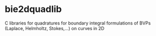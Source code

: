 # bie2dquadlib
C libraries for quadratures for boundary integral formulations of BVPs (Laplace, Helmholtz, Stokes,...) on curves in 2D
